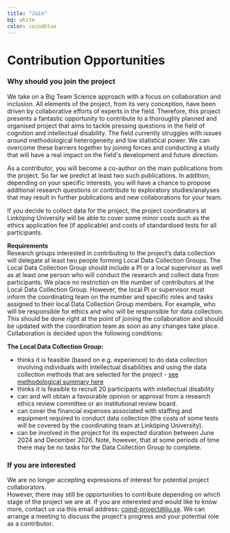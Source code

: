 ```yaml
---
title: "Join"
bg: white
color: coindblue
---
```


<a id="contact"></a>

# **Contribution Opportunities** 

### **Why should you join the project**  
We take on a Big Team Science approach with a focus on collaboration and inclusion. All elements of the project, from its very conception, have been driven by collaborative efforts of experts in the field. Therefore, this project presents a fantastic opportunity to contribute to a thoroughly planned and organised project that aims to tackle pressing questions in the field of cognition and intellectual disability. The field currently struggles with issues around methodological heterogeneity and low statistical power. We can overcome these barriers together by joining forces and conducting a study that will have a real impact on the field's development and future direction.  

As a contributor, you will become a co-author on the main publications from the project. So far we predict at least two such publications. In addition, depending on your specific interests, you will have a chance to propose additional research questions or contribute to exploratory studies/analyses that may result in further publications and new collaborations for your team.  

If you decide to collect data for the project, the project coordinators at Linköping University will be able to cover some minor costs such as the ethics application fee (if applicable) and costs of standardised tests for all participants.  

**Requirements**  
Research groups interested in contributing to the project’s data collection will delegate at least two people forming Local Data Collection Groups. The Local Data Collection Group should include a PI or a local supervisor as well as at least one person who will conduct the research and collect data from participants. We place no restriction on the number of contributors at the Local Data Collection Group. However, the local PI or supervisor must inform the coordinating team on the number and specific roles and tasks assigned to their local Data Collection Group members. For example, who will be responsible for ethics and who will be responsible for data collection. This should be done right at the point of joining the collaboration and should be updated with the coordination team as soon as any changes take place. Collaboration is decided upon the following conditions:  
  
**The Local Data Collection Group:**
  -	thinks it is feasible (based on e.g. experience) to do data collection involving individuals with intellectual disabilities and using the data collection methods that are selected for the project - [see methodological summary here](https://osf.io/q7p8w)
  -	thinks it is feasible to recruit 20 participants with intellectual disability 
  -	can and will obtain a favourable opinion or approval from a research ethics review committee or an institutional review board. 
  -	can cover the financial expenses associated with staffing and equipment required to conduct data collection (the costs of some tests will be covered by the coordinating team at Linköping University).
  -	can be involved in the project for its expected duration between June 2024 and December 2026. Note, however, that at some periods of time there may be no tasks for the Data Collection Group to complete. 

### **If you are interested**  
We are no longer accepting expressions of interest for potential project collaborators.  
However, there may still be opportunities to contribute depending on which stage of the project we are at. If you are interested and would like to know more, contact us via this email address: coind-project@liu.se. We can arrange a meeting to discuss the project's progress and your potential role as a contributor.   

